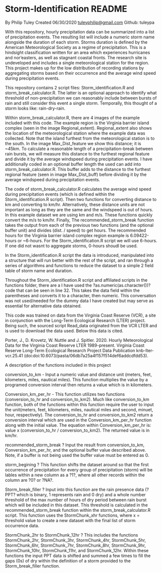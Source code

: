 # Storm-Identification README

By Philip Tuley
Created 06/30/2020
tuleyphilip@gmail.com
Github: tuleypa

With this repository, hourly precipitation data can be summarized into a list of precipitation events. The resulting list will include a numeric storm name alongside the duration of each storm. Storms duration is defined by the American Meteorological Society as a regime of precipitation. This is a hindsight classification written for an area which experiences hurricanes and nor’easters, as well as stagnant coastal fronts. The research site is undeveloped and includes a single meteorological station for the region. This project makes up for the low distribution of recording stations by aggregating storms based on their occurrence and the average wind speed during precipitation events.

This repository contains 2 script files: Storm_identification.R and storm_break_calculator.R. The latter is an optional approach to identify what threshold of non-precipitation we can reasonably include between bursts of rain and still consider this event a single storm. Temporally, this thought of a storm looks like: rain-dry-rain. 

Within storm_break_calculator.R, there are 4 images of the example included with this code. The example region is the Virginia barrier island complex (seen in the image Regional_extent). Regional_extent also shows the location of the meteorological station where the example data was collected. Note that the island furthest from the meteorological station is to the south. In the image Max_Dist_feature we show this distance; it is ~45km. To calculate a reasonable length of a precipitation-break between rain bursts, we will measure this distance to the furthest regional feature and divide it by the average windspeed during precipitation events. I have additionally coded in an optional buffer length the used can add into storm_break_calculator.R. This buffer adds to the distance to the furthest regional feature (seen in image Max_Dist_buff) before dividing it by the average windspeed during precipitation events. 

The code of storm_break_calculator.R calculates the average wind speed during precipitation events (which is defined within the Storm_identification.R script). Then two functions for converting distance to km and converting to km/hr. Alternatively, these distance units are not important as long as they are the same and the windspeed is out of hours. In this example dataset we are using km and m/s. These functions quickly convert the m/s to km/hr. Finally, The recommended_storm_break function takes the output from each of the previous two functions (and the optional buffer unit) and divides (dist. / speed) to get hours. The recommended hours for the Virginia barrier island complex region example is 6.09422-hours or ~6-hours. For the Storm_identification.R script we will use 6-hours. If one did not wasnt to aggregate storms, 0-hours shoudl be used. 

In the Storm_identification.R script the data is introduced, manipulated into a structure that will run better with the rest of the script, and ran through a series of algorithms and functions to reduce the dataset to a simple 2 field table of storm name and duration. 

Throughout the Storm_identification.R script and affiliated scripts in the functions folder, there are a I have used the ?as.numeric(as.character())? code that can be seen in line 32. This takes the data field within the parentheses and converts it to a character, then numeric. This conversation was not used/needed for the dummy data I have created but may serve as essential for alternative data obtained. 

This code was trained on data from the Virginia Coast Reserve (VCR), a site in conjunction with the Long-Term Ecological Research (LTER) project. Being such, the sourced script Read_data originated from the VCR LTER and is used to download the data used. Below this data is cited.

Porter, J., D. Krovetz, W. Nuttle and J. Spitler. 2020. Hourly Meteorological Data for the Virginia Coast Reserve LTER 1989-present. Virginia Coast Reserve Long-Term Ecological Research Project Data Publication knb-lter-vcr.25.41 (doi:doi:10.6073/pasta/06db7a25a4f157f514def6addcdfdd53).



A description of the functions included in this project

conversion_to_km - Input a numeric value and distance unit (meters, feet, kilometers, miles, nautical miles). This function multiplies the value by a programed conversion interval then returns a value which is in kilometers.

Conversion_km_per_hr - This function utilizes two functions (conversion_to_hr and conversion_to_km2). Much like conversion_to_km function, both of the functions within this function require the user to input the unit(meters, feet, kilometers, miles, nautical miles and second, minuet, hour, respectively). The conversion_to_hr and conversion_to_km2 return a conversion interval which are used in the Conversion_km_per_hr function along with the initial value. The equation within Conversion_km_per_hr is: value x (conversion_to_hr / conversion_to_km2). The returned value is in km/hr. 

recommended_storm_break ? Input the result from conversion_to_km, Conversion_km_per_hr, and the optional buffer value described above. Note, if a buffer is not being used the buffer value must be entered as 0.

storm_begining ? This function shifts the dataset around so that the first occurrence of precipitation for every group of precipitation (storm) will be lables within a new column as a ?1?, where all other records within the column are ?0? or ?NA?.

Storm_break_filler ? Input into this function are the rain presence data (?PPT? which is binary, 1 represents rain and 0 dry) and a whole number threshold of the max number of hours of dry period between rain burst which will be included in this dataset. This threshold is calculated in the recommended_storm_break function within the storm_break_calculator.R script. This function uses the StormChunk_xhr functions, where x = threshold value to create a new dataset with the final list of storm occurrence data. 

StormChunk_2hr to StormChunk_12hr ? This includes the functions StormChunk_2hr, StormChunk_3hr, StormChunk_4hr, StormChunk_5hr, StormChunk_6hr, StormChunk_7hr, StormChunk_8hr, StormChunk_9hr, StormChunk_10hr, StormChunk_11hr, and StormChunk_12hr. Within these functions the input PPT data is shifted and summed a few times to fill the gaps (0s) of dry within the definition of a storm provided to the Storm_break_filler function. 


